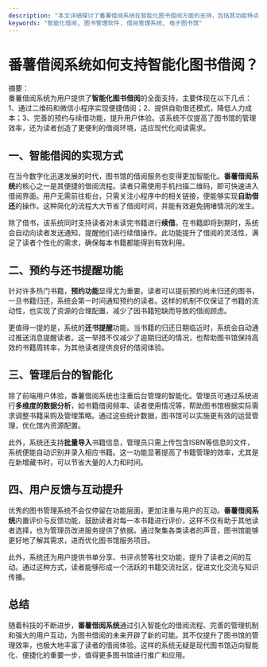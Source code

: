 ```yaml
---
description: "本文详细探讨了番薯借阅系统在智能化图书借阅方面的支持，包括其功能特点、优势及实现方式。"
keywords: "智能化借阅, 图书管理软件, 借阅管理系统, 电子图书馆"
---
```

# 番薯借阅系统如何支持智能化图书借阅？

摘要：  
番薯借阅系统为用户提供了**智能化图书借阅**的全面支持，主要体现在以下几点：1、通过二维码和微信小程序实现便捷借阅；2、提供自助借还模式，降低人力成本；3、完善的预约与续借功能，提升用户体验。该系统不仅提高了图书馆的管理效率，还为读者创造了更便利的借阅环境，适应现代化阅读需求。

## 一、智能借阅的实现方式

在当今数字化迅速发展的时代，图书馆的借阅服务也变得更加智能化。**番薯借阅系统**的核心之一是其便捷的借阅流程。读者只需使用手机扫描二维码，即可快速进入借阅界面。用户无需前往柜台，只需关注小程序中的相关链接，便能够实现**自助借还**的操作。这种简化的流程大大节省了借阅时间，并能有效避免拥堵情况的发生。

除了借书，该系统同时支持读者对未读完书籍进行**续借**。在书籍即将到期时，系统会自动向读者发送通知，提醒他们进行续借操作。此功能提升了借阅的灵活性，满足了读者个性化的需求，确保每本书籍都能得到有效利用。

## 二、预约与还书提醒功能

针对许多热门书籍，**预约功能**显得尤为重要。读者可以提前预约尚未归还的图书，一旦书籍归还，系统会第一时间通知预约的读者。这样的机制不仅保证了书籍的流动性，也实现了资源的合理配置，减少了因书籍短缺而导致的借阅顾虑。

更值得一提的是，系统的**还书提醒**功能。当书籍的归还日期临近时，系统会自动通过推送消息提醒读者。这一举措不仅减少了逾期归还的情况，也帮助图书馆保持高效的书籍周转率，为其他读者提供良好的借阅体验。

## 三、管理后台的智能化

除了前端用户体验，番薯借阅系统也注重后台管理的智能化。管理员可通过系统进行**多维度的数据分析**，如书籍借阅频率、读者使用情况等，帮助图书馆根据实际需求调整书籍采购及管理策略。通过这些统计数据，图书馆可以实施更有效的运营管理，优化馆内资源配置。

此外，系统还支持**批量导入**书籍信息，管理员只需上传包含ISBN等信息的文件，系统便能自动识别并录入相应书籍。这一功能显著提高了书籍管理的效率，尤其是在新增藏书时，可以节省大量的人力和时间。

## 四、用户反馈与互动提升

优秀的图书管理系统不会仅停留在功能层面，更加注重与用户的互动。**番薯借阅系统**内置评价与反馈功能，鼓励读者对每一本书籍进行评价，这样不仅有助于其他读者选择，也为管理员改进服务提供了依据。通过聚集各类读者的声音，图书馆能够更好地了解其需求，进而优化图书馆服务项目。

此外，系统还为用户提供书单分享、书评点赞等社交功能，提升了读者之间的互动。通过这种方式，读者能够形成一个活跃的书籍交流社区，促进文化交流与知识传播。

## 总结

随着科技的不断进步，**番薯借阅系统**通过引入智能化的借阅流程、完善的管理机制和强大的用户互动，为图书借阅的未来开辟了新的可能。其不仅提升了图书馆的管理效率，也极大地丰富了读者的借阅体验。这样的系统无疑是现代图书馆迈向智能化、便捷化的重要一步，值得更多图书馆进行推广和应用。
